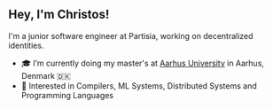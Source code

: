 ## Hey, I'm Christos!
I'm a junior software engineer at Partisia, working on decentralized identities.
- 🎓 I’m currently doing my master's at [Aarhus University](https://international.au.dk/) in Aarhus, Denmark 🇩🇰
- 🧠 Interested in Compilers, ML Systems, Distributed Systems and Programming Languages
